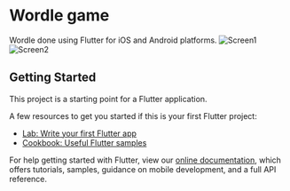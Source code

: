 # Wordle game

Wordle done using Flutter for iOS and Android platforms.
![Screen1](https://github.com/perpetio/wordle/blob/main/screen1.png?raw=true) ![Screen2](https://github.com/perpetio/wordle/blob/main/screen2.png?raw=true)

## Getting Started

This project is a starting point for a Flutter application.

A few resources to get you started if this is your first Flutter project:

- [Lab: Write your first Flutter app](https://flutter.dev/docs/get-started/codelab)
- [Cookbook: Useful Flutter samples](https://flutter.dev/docs/cookbook)

For help getting started with Flutter, view our
[online documentation](https://flutter.dev/docs), which offers tutorials,
samples, guidance on mobile development, and a full API reference.
